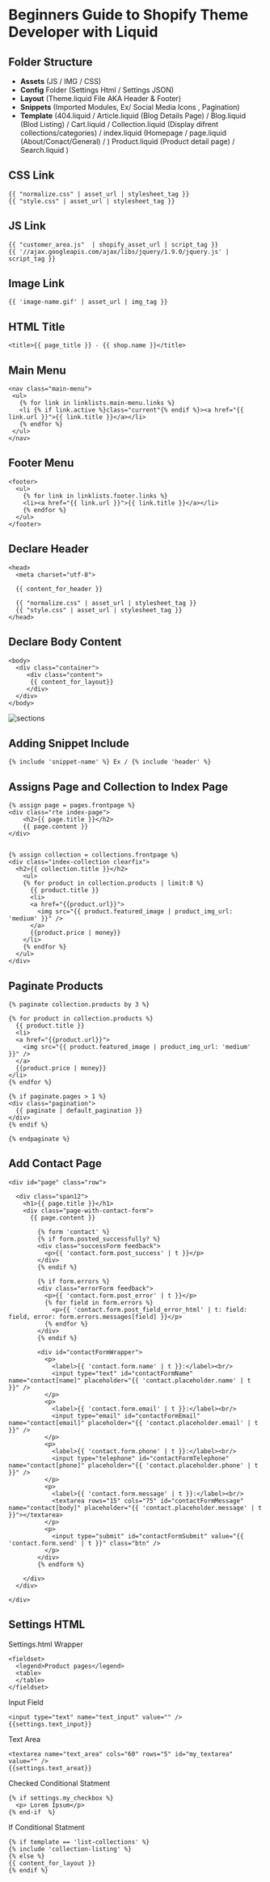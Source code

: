 Beginners Guide to Shopify Theme Developer with Liquid
=============================

Folder Structure
--------
  - <strong>Assets</strong> (JS / IMG / CSS)
  - <strong>Config</strong> Folder (Settings Html / Settings JSON)
  - <strong>Layout</strong> (Theme.liquid File AKA Header & Footer)
  - <strong>Snippets</strong> (Imported Modules, Ex/ Social Media Icons , Pagination)
  - <strong>Template</strong> (404.liquid / Article.liquid (Blog Details Page) / Blog.liquid (Blod Listing) / Cart.liquid / Collection.liquid (Display difrent collections/categories) / index.liquid (Homepage / page.liquid (About/Conact/General) / ) Product.liquid (Product detail page) / Search.liquid )


CSS Link
--------
```
{{ "normalize.css" | asset_url | stylesheet_tag }}
{{ "style.css" | asset_url | stylesheet_tag }}
```
JS Link
--------
```
{{ "customer_area.js"  | shopify_asset_url | script_tag }}
{{ '//ajax.googleapis.com/ajax/libs/jquery/1.9.0/jquery.js' | script_tag }}
```
Image Link
--------
```
{{ 'image-name.gif' | asset_url | img_tag }}
```

HTML Title
--------
```
<title>{{ page_title }} - {{ shop.name }}</title> 
```

Main Menu
--------
``` 
<nav class="main-menu">
 <ul>
   {% for link in linklists.main-menu.links %}
   <li {% if link.active %}class="current"{% endif %}><a href="{{ link.url }}">{{ link.title }}</a></li>
   {% endfor %}
 </ul>
</nav>
``` 

Footer Menu
--------
``` 
<footer>
  <ul>
    {% for link in linklists.footer.links %}
    <li><a href="{{ link.url }}">{{ link.title }}</a></li>
    {% endfor %}
  </ul>
</footer>
``` 

Declare Header
--------
```
<head>
  <meta charset="utf-8">

  {{ content_for_header }}

  {{ "normalize.css" | asset_url | stylesheet_tag }}
  {{ "style.css" | asset_url | stylesheet_tag }}
</head>
 ``` 

Declare Body Content
--------
```
<body>
  <div class="container">
     <div class="content"> 
      {{ content_for_layout}}
     </div>
  </div>
</body>
 ``` 
<img src="http://www.tetchi.ca/wp-content/uploads/2013/04/sections.png" alt="sections"/>


Adding Snippet Include
--------
``` 
{% include 'snippet-name' %} Ex / {% include 'header' %}
``` 

Assigns Page and Collection to Index Page
--------
``` 
{% assign page = pages.frontpage %}
<div class="rte index-page">
    <h2>{{ page.title }}</h2>
    {{ page.content }}
</div>

```
``` 

{% assign collection = collections.frontpage %}
<div class="index-collection clearfix">
  <h2>{{ collection.title }}</h2>
    <ul>
    {% for product in collection.products | limit:8 %}
      {{ product.title }}
      <li>
      <a href="{{product.url}}">
        <img src="{{ product.featured_image | product_img_url: 'medium' }}" />
      </a>
      {{product.price | money}}
    </li>
    {% endfor %}
  </ul>
</div>

```

Paginate Products
--------
``` 
{% paginate collection.products by 3 %}

{% for product in collection.products %}
  {{ product.title }}
  <li>
  <a href="{{product.url}}">
    <img src="{{ product.featured_image | product_img_url: 'medium' }}" />
  </a>
  {{product.price | money}}
</li>
{% endfor %}

{% if paginate.pages > 1 %}
<div class="pagination">
  {{ paginate | default_pagination }}
</div>
{% endif %}

{% endpaginate %}

```
Add Contact Page
--------
```
<div id="page" class="row">
  
  <div class="span12">
    <h1>{{ page.title }}</h1>
    <div class="page-with-contact-form">
      {{ page.content }}
            
        {% form 'contact' %}
        {% if form.posted_successfully? %}
        <div class="successForm feedback">
          <p>{{ 'contact.form.post_success' | t }}</p>
        </div>
        {% endif %}

        {% if form.errors %}
        <div class="errorForm feedback">
          <p>{{ 'contact.form.post_error' | t }}</p>
          {% for field in form.errors %}
            <p>{{ 'contact.form.post_field_error_html' | t: field: field, error: form.errors.messages[field] }}</p>
          {% endfor %}
        </div>
        {% endif %}

        <div id="contactFormWrapper">
          <p>
            <label>{{ 'contact.form.name' | t }}:</label><br/>
            <input type="text" id="contactFormName" name="contact[name]" placeholder="{{ 'contact.placeholder.name' | t }}" />
          </p>
          <p>
            <label>{{ 'contact.form.email' | t }}:</label><br/>
            <input type="email" id="contactFormEmail" name="contact[email]" placeholder="{{ 'contact.placeholder.email' | t }}" />
          </p>
          <p>
            <label>{{ 'contact.form.phone' | t }}:</label><br/>
            <input type="telephone" id="contactFormTelephone" name="contact[phone]" placeholder="{{ 'contact.placeholder.phone' | t }}" />
          </p> 
          <p>
            <label>{{ 'contact.form.message' | t }}:</label><br/>
            <textarea rows="15" cols="75" id="contactFormMessage" name="contact[body]" placeholder="{{ 'contact.placeholder.message' | t }}"></textarea>
          </p>
          <p>
            <input type="submit" id="contactFormSubmit" value="{{ 'contact.form.send' | t }}" class="btn" />
          </p>
        </div>
        {% endform %}
      
    </div>
  </div>
  
</div>
```

  
Settings HTML
--------

Settings.html Wrapper
```
<fieldset>
  <legend>Product pages</legend>
  <table>
  </table>
</fieldset>
```
Input Field
```
<input type="text" name="text_input" value="" />
{{settings.text_input}} 

```
Text Area
```
<textarea name="text_area" cols="60" rows="5" id="my_textarea" value="" />
{{settings.text_areat}} 
```

Checked Conditional Statment
```
{% if settings.my_checkbox %}
  <p> Lorem Ipsum</p>
{% end-if  %}
```

If Conditional Statment
```
{% if template == 'list-collections' %}
{% include 'collection-listing' %}
{% else %}
{{ content_for_layout }}
{% endif %}
```
